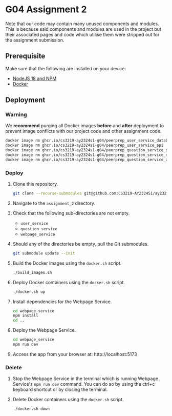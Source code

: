 # G04 Assignment 2

Note that our code may contain many unused components and modules. This is because said components and modules are used in the project but their associated pages and code which utilise them were stripped out for the assignment submission.

## Prerequisite

Make sure that the following are installed on your device:

- [NodeJS 18 and NPM](https://nodejs.org/download/release/v18.18.2/)
- [Docker](https://docs.docker.com/engine/install/)

## Deployment

### Warning

We **recommend** purging all Docker images **before** and **after** deployment to prevent image conflicts with our project code and other assignment code.

```bash
docker image rm ghcr.io/cs3219-ay2324s1-g04/peerprep_user_service_database_initialiser
docker image rm ghcr.io/cs3219-ay2324s1-g04/peerprep_user_service_api
docker image rm ghcr.io/cs3219-ay2324s1-g04/peerprep_question_service_scheduled_question_deleter
docker image rm ghcr.io/cs3219-ay2324s1-g04/peerprep_question_service_database_initialiser
docker image rm ghcr.io/cs3219-ay2324s1-g04/peerprep_question_service_api
```

### Deploy

1. Clone this repository.

    ```bash
    git clone --recurse-submodules git@github.com:CS3219-AY2324S1/ay2324s1-course-assessment-g04.git
    ```

2. Navigate to the `assignment_2` directory.

3. Check that the following sub-directories are not empty.
    - `user_service`
    - `question_service`
    - `webpage_service`

4. Should any of the directories be empty, pull the Git submodules.

    ```bash
    git submodule update --init
    ```

5. Build the Docker images using the `docker.sh` script.

    ```bash
    ./build_images.sh
    ```

6. Deploy Docker containers using the `docker.sh` script.

    ```bash
    ./docker.sh up
    ```

7. Install dependencies for the Webpage Service.

    ```bash
    cd webpage_service
    npm install
    cd ..
    ```

8. Deploy the Webpage Service.

    ```bash
    cd webpage_service
    npm run dev
    ```

9.  Access the app from your browser at: http://localhost:5173

### Delete

1. Stop the Webpage Service in the terminal which is running Webpage Service's `npm run dev` command. You can do so by using the ctrl+c keyboard shortcut or by closing the terminal.

2. Delete Docker containers using the `docker.sh` script.

    ```bash
    ./docker.sh down
    ```
